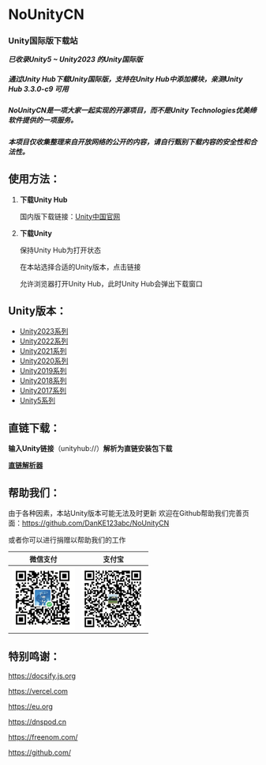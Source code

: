 # NoUnityCN
### Unity国际版下载站

***已收录Unity5 ~ Unity2023 的Unity国际版***

##### 通过Unity Hub下载Unity国际版，支持在Unity Hub中添加模块，亲测Unity Hub 3.3.0-c9 可用

##### NoUnityCN是一项大家一起实现的开源项目，而不是Unity Technologies优美缔软件提供的一项服务。

##### 本项目仅收集整理来自开放网络的公开的内容，请自行甄别下载内容的安全性和合法性。

## 使用方法：

1. **下载Unity Hub**

   国内版下载链接：[Unity中国官网](https://unity.cn/releases)

2. **下载Unity**

   保持Unity Hub为打开状态

   在本站选择合适的Unity版本，点击链接

   允许浏览器打开Unity Hub，此时Unity Hub会弹出下载窗口

## Unity版本：

- [Unity2023系列](Unity/Unity2023/index)
- [Unity2022系列](Unity/Unity2022/index)
- [Unity2021系列](Unity/Unity2021/index)
- [Unity2020系列](Unity/Unity2020/index)
- [Unity2019系列](Unity/Unity2019/index)
- [Unity2018系列](Unity/Unity2018/index)
- [Unity2017系列](Unity/Unity2017/index)
- [Unity5系列](Unity/Unity5/index)

## 直链下载：

**输入Unity链接**（unityhub://）**解析为直链安装包下载**

**[直链解析器](download.iframe.html)**

## 帮助我们：

   由于各种因素，本站Unity版本可能无法及时更新
   欢迎在Github帮助我们完善页面：https://github.com/DanKE123abc/NoUnityCN

   或者你可以进行捐赠以帮助我们的工作

| 微信支付                  | 支付宝                   |
| ------------------------- | ------------------------ |
| ![微信支付](.\css\wx.png) | ![支付宝](.\css\zfb.jpg) |



## 特别鸣谢：

https://docsify.js.org

https://vercel.com

https://eu.org

https://dnspod.cn

https://freenom.com/

https://github.com/